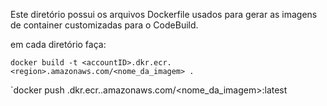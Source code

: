 Este diretório possui os arquivos Dockerfile usados para gerar as imagens de container customizadas para o CodeBuild.

em cada diretório faça:

`docker build -t <accountID>.dkr.ecr.<region>.amazonaws.com/<nome_da_imagem> .`

`docker push <accountID>.dkr.ecr.<region>.amazonaws.com/<nome_da_imagem>:latest
